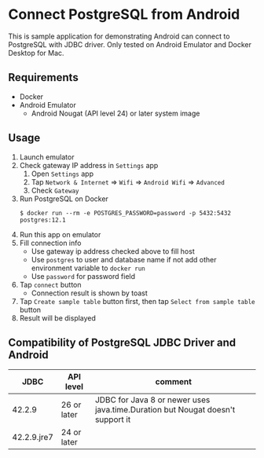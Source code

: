 # Connect PostgreSQL from Android

This is sample application for demonstrating Android can connect to PostgreSQL with JDBC driver.
Only tested on Android Emulator and Docker Desktop for Mac.

## Requirements
- Docker
- Android Emulator
  * Android Nougat (API level 24) or later system image

## Usage
1. Launch emulator
1. Check gateway IP address in `Settings` app
    1. Open `Settings` app
    1. Tap `Network & Internet` => `Wifi` => `Android Wifi` => `Advanced`
    1. Check `Gateway`
1. Run PostgreSQL on Docker
    ```
    $ docker run --rm -e POSTGRES_PASSWORD=password -p 5432:5432 postgres:12.1
    ```
1. Run this app on emulator
1. Fill connection info
    - Use gateway ip address checked above to fill host
    - Use `postgres` to user and database name if not add other environment variable to `docker run`
    - Use `password` for password field
1. Tap `connect` button
    - Connection result is shown by toast
1. Tap `Create sample table` button first, then tap `Select from sample table` button
1. Result will be displayed


## Compatibility of PostgreSQL JDBC Driver and Android
| JDBC        | API level   | comment |
| ----------- | ----------- | ------- |
| 42.2.9      | 26 or later | JDBC for Java 8 or newer uses java.time.Duration but Nougat doesn't support it |
| 42.2.9.jre7 | 24 or later | |
